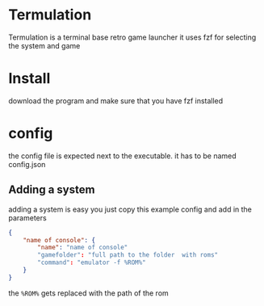 # Termulation
Termulation is a terminal base retro game launcher it uses fzf for selecting the system and game
# Install
download the program and make sure that you have fzf installed
# config
the  config file is expected next to the executable. it has to be named config.json
## Adding a system
adding a system is easy you just copy this example config and add in the parameters
```json
{
	"name of console": {
		"name": "name of console"
		"gamefolder": "full path to the folder  with roms"
		"command": "emulator -f %ROM%"
	}
}
```
the `%ROM%` gets replaced with the path  of the rom
